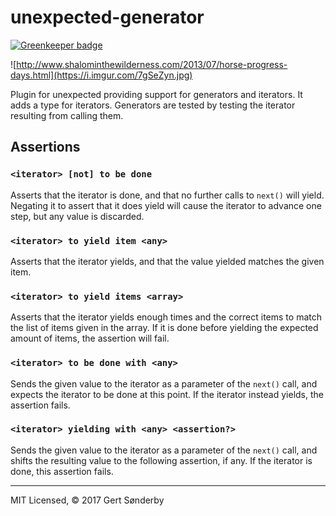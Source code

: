 # unexpected-generator

[![Greenkeeper badge](https://badges.greenkeeper.io/gertsonderby/unexpected-generator.svg)](https://greenkeeper.io/)

![http://www.shalominthewilderness.com/2013/07/horse-progress-days.html](https://i.imgur.com/7gSeZyn.jpg)

Plugin for unexpected providing support for generators and iterators. It adds a type for iterators. Generators are tested by testing the iterator resulting from calling them.

## Assertions

### `<iterator> [not] to be done`

Asserts that the iterator is done, and that no further calls to `next()` will yield. Negating it to assert that it does yield will cause the iterator to advance one step, but any value is discarded.

### `<iterator> to yield item <any>`

Asserts that the iterator yields, and that the value yielded matches the given item.

### `<iterator> to yield items <array>`

Asserts that the iterator yields enough times and the correct items to match the list of items given in the array. If it is done before yielding the expected amount of items, the assertion will fail.

### `<iterator> to be done with <any>`

Sends the given value to the iterator as a parameter of the `next()` call, and expects the iterator to be done at this point. If the iterator instead yields, the assertion fails.

### `<iterator> yielding with <any> <assertion?>`

Sends the given value to the iterator as a parameter of the `next()` call, and shifts the resulting value to the following assertion, if any. If the iterator is done, this assertion fails.

---

MIT Licensed, © 2017 Gert Sønderby
